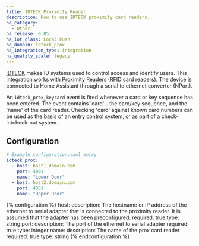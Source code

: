 ```yaml
---
title: IDTECK Proximity Reader
description: How to use IDTECK proximity card readers.
ha_category:
  - Other
ha_release: 0.85
ha_iot_class: Local Push
ha_domain: idteck_prox
ha_integration_type: integration
ha_quality_scale: legacy
---
```


[IDTECK](https://www.idteck.com/) makes ID systems used to control access and identify users.  This integration works with [Proximity Readers](https://www.idteck.com/en/products/rfid-reader-__-card-%26-tag-__idteck-credential-format-(idc)) (RFID card readers). The device is connected to Home Assistant through a serial to ethernet converter (NPort).

An `idteck_prox_keycard` event is fired whenever a card or key sequence has been entered.  The event contains 'card' - the card/key sequence, and the 'name' of the card reader.  Checking 'card' against known card numbers can be used as the basis of an entry control system, or as part of a check-in/check-out system.

## Configuration

``` yaml
# Example configuration.yaml entry
idteck_prox:
  - host: host1.domain.com
    port: 4001
    name: "Lower Door"
  - host: host2.domain.com
    port: 4001
    name: "Upper Door"
```

{% configuration %}
host:
  description: The hostname or IP address of the ethernet to serial adapter that is connected to the proximity reader.  It is assumed that the adapter has been preconfigured.
  required: true
  type: string
port:
  description: The port of the ethernet to serial adapter
  required: true
  type: integer
name:
  description: The name of the prox card reader
  required: true
  type: string
{% endconfiguration %}

